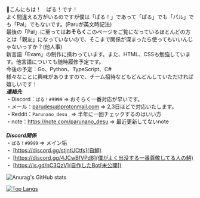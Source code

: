 👋こんにちは！　ぱる！です！<br>
よく間違える方がいるのですが僕は「ぱる！」であって「ぱる」でも「パル」でも「Pal」でもないです。(Paruが英文時記法)<br>
最後の「Pal」に至っては**おそらく**このページをご覧になっているほとんどの方とは「親友」になっていないので、そこまで関係が深まったら使ってもいいんじゃないっすか？(他人事)<br>
新言語「Exam」の制作に携わっています。また、HTML、CSSも勉強しています。他言語についても随時履修予定です。<br>
今後の予定：Go、Python、TypeScript、C#<br>
様々なことに興味がありますので、チーム招待などもどんどんしていただければ嬉しいです！<br>
**_連絡先_**<br>
・Discord：`ぱる！#9999` => おそらく一番対応が早いです。<br>
・メール：parudesu@protonmail.com => 2,3日ほどで対応いたします。<br>
・Reddit：`Parunano_desu_` => 半年に一回チェックするのはいい方<br>
・note：https://note.com/parunano_desu => 最近更新してないnote<br>
<br>
**_Discord関係_**<br>
・`ぱる！#9999` => メイン垢<br>
・ [https://discord.gg/stjntUCtfs](自鯖) <br>
・ [https://discord.gg/4JCwBfVPd8](僕がよく出没する一番尊敬してる人の鯖) <br>
・ [https://is.gd/nC3QzV](自作したBot[未公開]) <br>

![Anurag's GitHub stats](https://github-readme-stats.vercel.app/api?username=Parunanodesu&show_icons=true&title_color=5865F2&text_color=5865F2&icon_color=ED4245&bg_color=60,FEE75C,57F287&locale=en&border_radius=true)

[![Top Langs](https://github-readme-stats.vercel.app/api/top-langs/?username=Parunanodesu&layout=compact)](https://github.com/anuraghazra/github-readme-stats)

<!---
Parunanodesu/Parunanodesu is a ✨ special ✨ repository because its `README.md` (this file) appears on your GitHub profile.
You can click the Preview link to take a look at your changes.
--->
